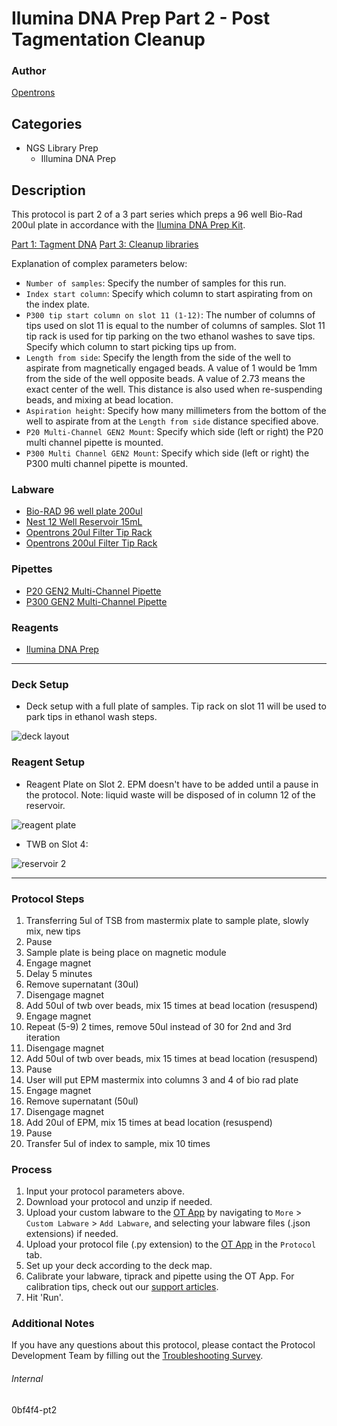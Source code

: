 # Ilumina DNA Prep Part 2 - Post Tagmentation Cleanup

### Author
[Opentrons](https://opentrons.com/)

## Categories
* NGS Library Prep
	* Illumina DNA Prep

## Description
This protocol is part 2 of a 3 part series which preps a 96 well Bio-Rad 200ul plate in accordance with the [Ilumina DNA Prep Kit](https://emea.support.illumina.com/content/dam/illumina-support/documents/documentation/chemistry_documentation/illumina_prep/illumina-dna-prep-reference-guide-1000000025416-09.pdf).

[Part 1: Tagment DNA](https://protocols.opentrons.com/protocol/0bf4f4)
[Part 3: Cleanup libraries](https://protocols.opentrons.com/protocol/0bf4f4-pt3)

Explanation of complex parameters below:
* `Number of samples`: Specify the number of samples for this run.
* `Index start column`: Specify which column to start aspirating from on the index plate.
* `P300 tip start column on slot 11 (1-12)`: The number of columns of tips used on slot 11 is equal to the number of columns of samples. Slot 11 tip rack is used for tip parking on the two ethanol washes to save tips. Specify which column to start picking tips up from. 
* `Length from side`: Specify the length from the side of the well to aspirate from magnetically engaged beads. A value of 1 would be 1mm from the side of the well opposite beads. A value of 2.73 means the exact center of the well. This distance is also used when re-suspending beads, and mixing at bead location.
* `Aspiration height`: Specify how many millimeters from the bottom of the well to aspirate from at the `Length from side` distance specified above.
* `P20 Multi-Channel GEN2 Mount`: Specify which side (left or right) the P20 multi channel pipette is mounted.
* `P300 Multi Channel GEN2 Mount`: Specify which side (left or right) the P300 multi channel pipette is mounted.


### Labware
* [Bio-RAD 96 well plate 200ul](https://labware.opentrons.com/biorad_96_wellplate_200ul_pcr?category=wellPlate)
* [Nest 12 Well Reservoir 15mL](https://shop.opentrons.com/collections/reservoirs/products/nest-12-well-reservoir-15-ml)
* [Opentrons 20ul Filter Tip Rack](https://shop.opentrons.com/collections/opentrons-tips/products/opentrons-20ul-filter-tips)
* [Opentrons 200ul Filter Tip Rack](https://shop.opentrons.com/collections/opentrons-tips/products/opentrons-200ul-filter-tips)

### Pipettes
* [P20 GEN2 Multi-Channel Pipette](https://shop.opentrons.com/collections/ot-2-robot/products/8-channel-electronic-pipette)
* [P300 GEN2 Multi-Channel Pipette](https://shop.opentrons.com/collections/ot-2-robot/products/8-channel-electronic-pipette)

### Reagents
* [Ilumina DNA Prep](https://emea.support.illumina.com/content/dam/illumina-support/documents/documentation/chemistry_documentation/illumina_prep/illumina-dna-prep-reference-guide-1000000025416-09.pdf)

---

### Deck Setup

* Deck setup with a full plate of samples. Tip rack on slot 11 will be used to park tips in ethanol wash steps.

![deck layout](https://opentrons-protocol-library-website.s3.amazonaws.com/custom-README-images/0bf4f4/pt2/Screen+Shot+2021-07-19+at+4.35.29+PM.png)

### Reagent Setup

* Reagent Plate on Slot 2. EPM doesn't have to be added until a pause in the protocol. Note: liquid waste will be disposed of in column 12 of the reservoir.

![reagent plate](https://opentrons-protocol-library-website.s3.amazonaws.com/custom-README-images/0bf4f4/pt2/Screen+Shot+2021-07-16+at+12.45.48+PM.png)

* TWB on Slot 4:

![reservoir 2](https://opentrons-protocol-library-website.s3.amazonaws.com/custom-README-images/0bf4f4/pt2/Screen+Shot+2021-07-16+at+12.46.21+PM.png)

---

### Protocol Steps
1. Transferring 5ul of TSB from mastermix plate to sample plate, slowly mix, new tips
2. Pause
3. Sample plate is being place on magnetic module
4. Engage magnet
5. Delay 5 minutes
6. Remove supernatant (30ul)
7. Disengage magnet
8. Add 50ul of twb over beads, mix 15 times at bead location (resuspend)
9. Engage magnet
10. Repeat (5-9) 2 times, remove 50ul instead of 30 for 2nd and 3rd iteration
11. Disengage magnet
12. Add 50ul of twb over beads, mix 15 times at bead location (resuspend)
13. Pause
14. User will put EPM mastermix into columns 3 and 4 of bio rad plate
15. Engage magnet
16. Remove supernatant (50ul)
17. Disengage magnet
18. Add 20ul of EPM, mix 15 times at bead location (resuspend)
19. Pause
20. Transfer 5ul of index to sample, mix 10 times


### Process
1. Input your protocol parameters above.
2. Download your protocol and unzip if needed.
3. Upload your custom labware to the [OT App](https://opentrons.com/ot-app) by navigating to `More` > `Custom Labware` > `Add Labware`, and selecting your labware files (.json extensions) if needed.
4. Upload your protocol file (.py extension) to the [OT App](https://opentrons.com/ot-app) in the `Protocol` tab.
5. Set up your deck according to the deck map.
6. Calibrate your labware, tiprack and pipette using the OT App. For calibration tips, check out our [support articles](https://support.opentrons.com/en/collections/1559720-guide-for-getting-started-with-the-ot-2).
7. Hit 'Run'.

### Additional Notes
If you have any questions about this protocol, please contact the Protocol Development Team by filling out the [Troubleshooting Survey](https://protocol-troubleshooting.paperform.co/).

###### Internal
0bf4f4-pt2
